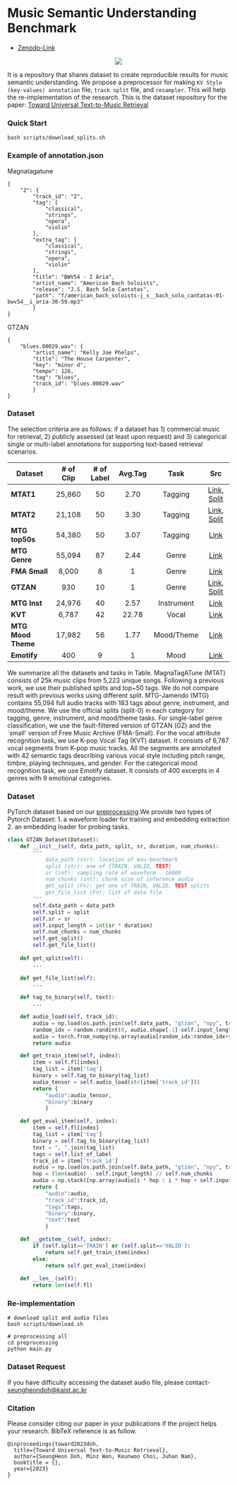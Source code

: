 # Music Semantic Understanding Benchmark

- [Zenodo-Link](https://zenodo.org/record/7338807)

<p align = "center">
    <img src = "https://i.imgur.com/DE9tpFm.png">
</p>

It is a repository that shares dataset to create reproducible results for music semantic understanding. We propose a preprocessor for making `KV Style (key-values) annotation` file, `track split` file, and `resampler`. This will help the re-implementation of the research. This is the dataset repository for the paper: [Toward Universal Text-to-Music Retrieval](https://arxiv.org/abs/2211.14558)


### Quick Start
```
bash scripts/download_splits.sh
```

### Example of annotation.json

Magnatagatune
```
{
    "2": {
        "track_id": "2",
        "tag": [
            "classical",
            "strings",
            "opera",
            "violin"
        ],
        "extra_tag": [
            "classical",
            "strings",
            "opera",
            "violin"
        ],
        "title": "BWV54 - I Aria",
        "artist_name": "American Bach Soloists",
        "release": "J.S. Bach Solo Cantatas",
        "path": "f/american_bach_soloists-j_s__bach_solo_cantatas-01-bwv54__i_aria-30-59.mp3"
        }
}
```

GTZAN
```
{
    "blues.00029.wav": {
        "artist_name": "Kelly Joe Phelps",
        "title": "The House Carpenter",
        "key": "minor d",
        "tempo": 126,
        "tag": "blues",
        "track_id": "blues.00029.wav"
        }
}
```


### Dataset
The selection criteria are as follows: if a dataset has 1) commercial music for retrieval, 2) publicly assessed (at least upon request) and 3) categorical single or multi-label annotations for supporting text-based retrieval scenarios. 

| **Dataset** | # of Clip | # of Label | Avg.Tag | Task | Src |
|---|:---:|:---:|:---:|:---:|:---:|
| **MTAT1** | 25,860 | 50 | 2.70 | Tagging | [Link](https://mirg.city.ac.uk/codeapps/the-magnatagatune-dataset), [Split](https://github.com/p-lambda/jukemir) |
| **MTAT2** | 21,108 | 50 | 3.30 | Tagging | [Link](https://mirg.city.ac.uk/codeapps/the-magnatagatune-dataset), [Split](https://github.com/minzwon/sota-music-tagging-models) |
| **MTG top50s** | 54,380 | 50 | 3.07 | Tagging | [Link](https://github.com/MTG/mtg-jamendo-dataset) |
| **MTG Genre** | 55,094 | 87 | 2.44 | Genre | [Link](https://github.com/MTG/mtg-jamendo-dataset) |
| **FMA Small** | 8,000 | 8 | 1 | Genre | [Link](https://github.com/mdeff/fma) |
| **GTZAN** | 930 | 10 | 1 | Genre | [Link](http://opihi.cs.uvic.ca/sound/genres.tar.gz), [Split](https://github.com/jongpillee/music_dataset_split/tree/master/GTZAN_split) |
| **MTG Inst** | 24,976 | 40 | 2.57 | Instrument | [Link](https://github.com/MTG/mtg-jamendo-dataset) |
| **KVT** | 6,787 | 42 | 22.78 | Vocal | [Link](https://khlukekim.github.io/kvtdataset/) |
| **MTG Mood Theme** | 17,982 | 56 | 1.77 | Mood/Theme | [Link](https://github.com/MTG/mtg-jamendo-dataset) |
| **Emotify** | 400 | 9 | 1 | Mood | [Link](http://www2.projects.science.uu.nl/memotion/emotifydata/) |

We summarize all the datasets and tasks in Table. MagnaTagATune (MTAT) consists of 25k music clips from 5,223 unique songs. Following a previous work, we use their published splits and top~50 tags. We do not compare result with previous works using different split. MTG-Jamendo (MTG) contains 55,094 full audio tracks with 183 tags about genre, instrument, and mood/theme. We use the official splits (split-0) in each category for tagging, genre, instrument, and mood/theme tasks. For single-label genre classification, we use the fault-filtered version of GTZAN (GZ) and the `small' version of Free Music Archive (FMA-Small). For the vocal attribute recognition task, we use K-pop Vocal Tag (KVT) dataset. It consists of 6,787 vocal segments from K-pop music tracks. All the segments are annotated with 42 semantic tags describing various vocal style including pitch range, timbre, playing techniques, and gender. For the categorical mood recognition task, we use Emotify dataset. It consists of 400 excerpts in 4 genres with 9 emotional categories.

### Dataset
PyTorch dataset based on our [preprocessing](https://zenodo.org/record/7338807).We provide two types of Pytorch Dataset: 
    1. a waveform loader for training and embedding extraction
    2. an embedding loader for probing tasks.


```python
class GTZAN_Dataset(Dataset):
    def __init__(self, data_path, split, sr, duration, num_chunks):
        """
            data_path (str): location of msu-benchmark
            split (str): one of {TRAIN, VALID, TEST}
            sr (int): sampling rate of waveform - 16000
            num_chunks (int): chunk size of inference audio
            get_split (Fn): get one of TRAIN, VALID, TEST splits
            get_file_list (Fn): list of data file
        """
        self.data_path = data_path
        self.split = split
        self.sr = sr
        self.input_length = int(sr * duration)
        self.num_chunks = num_chunks
        self.get_split()
        self.get_file_list()
    
    def get_split(self):
        ...
    
    def get_file_list(self):
        ...

    def tag_to_binary(self, text):
        ...

    def audio_load(self, track_id):
        audio = np.load(os.path.join(self.data_path, "gtzan", "npy", track_id.replace(".wav",".npy")), mmap_mode='r')
        random_idx = random.randint(0, audio.shape[-1]-self.input_length)
        audio = torch.from_numpy(np.array(audio[random_idx:random_idx+self.input_length]))
        return audio

    def get_train_item(self, index):
        item = self.fl[index]
        tag_list = item['tag']
        binary = self.tag_to_binary(tag_list)
        audio_tensor = self.audio_load(str(item['track_id']))
        return {
            "audio":audio_tensor, 
            "binary":binary            
            }

    def get_eval_item(self, index):
        item = self.fl[index]
        tag_list = item['tag']
        binary = self.tag_to_binary(tag_list)
        text = ", ".join(tag_list)
        tags = self.list_of_label
        track_id = item['track_id']
        audio = np.load(os.path.join(self.data_path, "gtzan", "npy", track_id.replace(".wav",".npy")), mmap_mode='r')
        hop = (len(audio) - self.input_length) // self.num_chunks
        audio = np.stack([np.array(audio[i * hop : i * hop + self.input_length]) for i in range(self.num_chunks)]).astype('float32')
        return {
            "audio":audio, 
            "track_id":track_id, 
            "tags":tags, 
            "binary":binary, 
            "text":text
            }

    def __getitem__(self, index):
        if (self.split=='TRAIN') or (self.split=='VALID'):
            return self.get_train_item(index)
        else:
            return self.get_eval_item(index)
            
    def __len__(self):
        return len(self.fl)
```

### Re-implementation
```
# download split and audio files
bash scripts/download.sh

# preprocessing all
cd preprocessing
python main.py
```

### Dataset Request
If you have difficulty accessing the dataset audio file, please contact- seungheondoh@kaist.ac.kr

### Citation
Please consider citing our paper in your publications if the project helps your research. BibTeX reference is as follow.
```
@inproceedings{toward2023doh,
  title={Toward Universal Text-to-Music Retrieval},
  author={SeungHeon Doh, Minz Won, Keunwoo Choi, Juhan Nam},
  booktitle = {},
  year={2023}
}
```
